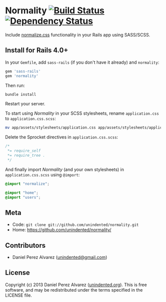 # Normality [![Build Status](https://img.shields.io/travis/unindented/normality.svg)](http://travis-ci.org/unindented/normality) [![Dependency Status](https://img.shields.io/gemnasium/unindented/normality.svg)](https://gemnasium.com/unindented/normality)

Include [normalize.css](https://necolas.github.io/normalize.css/) functionality in your Rails app using SASS/SCSS.


## Install for Rails 4.0+

In your `Gemfile`, add `sass-rails` (if you don't have it already) and `normality`:

```ruby
gem 'sass-rails'
gem 'normality'
```

Then run:

```sh
bundle install
```

Restart your server.

To start using *Normality* in your SCSS stylesheets, rename `application.css` to `application.css.scss`:

```sh
mv app/assets/stylesheets/application.css app/assets/stylesheets/application.css.scss
```

Delete the Sprocket directives in `application.css.scss`:

```css
/*
 *= require_self
 *= require_tree .
 */
```

And finally import *Normality* (and your own stylesheets) in `application.css.scss` using `@import`:

```scss
@import "normalize";

@import "home";
@import "users";
```


## Meta

* Code: `git clone git://github.com/unindented/normality.git`
* Home: <https://github.com/unindented/normality/>


## Contributors

* Daniel Perez Alvarez ([unindented@gmail.com](mailto:unindented@gmail.com))


## License

Copyright (c) 2013 Daniel Perez Alvarez ([unindented.org](https://unindented.org/)). This is free software, and may be redistributed under the terms specified in the LICENSE file.
